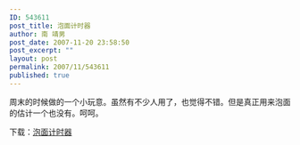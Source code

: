 ```yaml
---
ID: 543611
post_title: 泡面计时器
author: 南 靖男
post_date: 2007-11-20 23:58:50
post_excerpt: ""
layout: post
permalink: 2007/11/543611
published: true
---
```

周末的时候做的一个小玩意。虽然有不少人用了，也觉得不错。但是真正用来泡面的估计一个也没有。呵呵。

下载：<a href="https://larryli.cn/wp-content/uploads/50/5051/2007/11/waterup.zip" title="泡面计时器">泡面计时器</a>